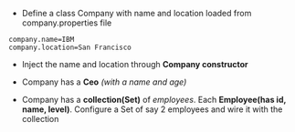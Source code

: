 * Define a class Company with name and location loaded from company.properties file

```
company.name=IBM
company.location=San Francisco
```

* Inject the name and location through __Company constructor__

* Company has a __Ceo__ _(with a name and age)_
* Company has a __collection(Set)__ of _employees_. Each __Employee(has id, name, level)__. Configure a Set of say 2 employees and wire it with the collection

